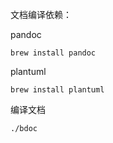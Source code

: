 文档编译依赖：

pandoc
```$xslt
brew install pandoc
```

plantuml
```$xslt
brew install plantuml
```

编译文档
```
./bdoc
```